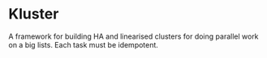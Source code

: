 Kluster
=======

A framework for building HA and linearised clusters for doing parallel work on a big lists. Each task must be idempotent.
